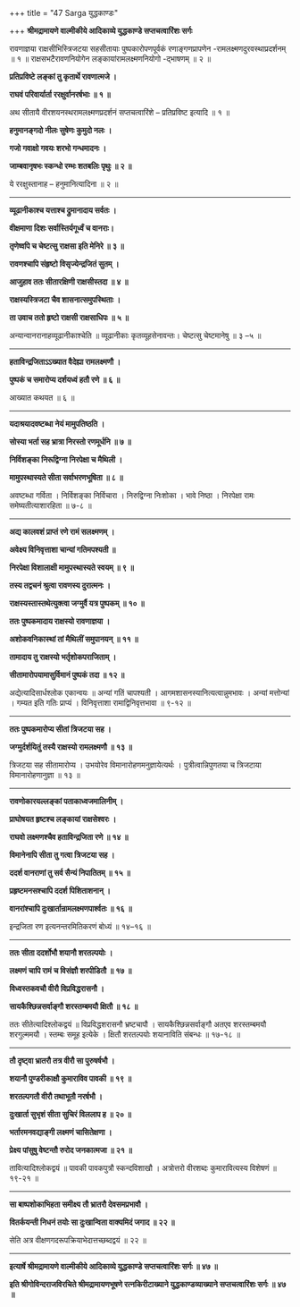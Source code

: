 +++
title = "47 Sarga युद्धकाण्डः"

+++
**श्रीमद्रामायणे वाल्मीकीये आदिकाव्ये युद्धकाण्डे सप्तचत्वारिंशः सर्गः**

रावणाज्ञया राक्षसीभिस्त्रिजटया सहसीतायाः पुष्पकारोपणपूर्वकं रणाङ्गणप्रापणेन -रामलक्ष्मणदुरवस्थाप्रदर्शनम् ॥ १ ॥ राक्षसभटैरावणनियोगेन लङ्कायांरामलक्ष्मणनियोगो -द्भाषणम् ॥ २ ॥

**प्रतिप्रविष्टे लङ्कां तु कृतार्थे रावणात्मजे ।**

**राघवं परिवार्यार्ता ररक्षुर्वानरर्षभाः ॥ १ ॥**

अथ सीतायै वीरशयनस्थरामलक्ष्मणप्रदर्शनं सप्तचत्वारिंशे – प्रतिप्रविष्ट इत्यादि ॥ १ ॥

**हनुमानङ्गदो नीलः सुषेणः कुमुदो नलः ।**

**गजो गवाक्षो गवयः शरभो गन्धमादनः ।**

**जाम्बवानृषभः स्कन्धो रम्भः शतबलिः पृथुः ॥ २ ॥**

ये ररक्षुस्तानाह – हनुमानित्यादिना ॥ २ ॥

****

**व्यूढानीकाश्च यत्ताश्च द्रुमानादाय सर्वतः ।**

**वीक्षमाणा दिशः सर्वास्तिर्यगूर्ध्वं च वानराः।**

**तृणेष्वपि च चेष्टत्सु राक्षसा इति मेनिरे ॥ ३ ॥**

**रावणश्चापि संहृष्टो विसृज्येन्द्रजितं सुतम् ।**

**आजुहाव ततः सीतारक्षिणी राक्षसीस्तदा ॥ ४ ॥**

**राक्षस्यस्त्रिजटा चैव शासनात्समुपस्थिताः ।**

**ता उवाच ततो हृष्टो राक्षसी राक्षसाधिपः ॥ ५ ॥**

अन्यान्वानरानाहव्यूढानीकाश्चेति ॥ व्यूढानीकाः कृतव्यूहसेनावन्तः। चेष्टत्सु चेष्टमानेषु ॥ ३ –५ ॥

****

**हताविन्द्रजिताऽऽख्यात वैदेह्या रामलक्ष्मणौ ।**

**पुष्पकं च समारोप्य दर्शयध्वं हतौ रणे ॥ ६ ॥**

आख्यात कथयत ॥ ६ ॥

****

**यदाश्रयादवष्टब्धा नेयं मामुपतिष्ठति ।**

**सोस्या भर्ता सह भ्रात्रा निरस्तो रणमूर्धनि ॥ ७ ॥**

**निर्विशङ्का निरूद्विग्ना निरपेक्षा च मैथिली ।**

**मामुपस्थास्यते सीता सर्वाभरणभूषिता ॥ ८ ॥**

अवष्टब्धा गर्विता । निर्विशङ्का निर्विचारा । निरुद्विग्ना निःशोका । भावे निष्ठा । निरपेक्षा रामः समेष्यतीत्याशारहिता ॥ ७-८ ॥

****

**अद्य कालवशं प्राप्तं रणे रामं सलक्ष्मणम् ।**

**अवेक्ष्य विनिवृत्ताशा चान्यां गतिमपश्यती ॥**

**निरपेक्षा विशालाक्षी मामुपस्थास्यते स्वयम् ॥ ९ ॥**

**तस्य तद्वचनं श्रुत्वा रावणस्य दुरात्मनः ।**

**राक्षस्यस्तास्तथेत्युक्त्वा जग्मुर्वै यत्र पुष्पकम् ॥ १० ॥**

**ततः पुष्पकमादाय राक्षस्यो रावणाज्ञया ।**

**अशोकवनिकास्थां तां मैथिलीं समुपानयन् ॥ ११ ॥**

**तामादाय तु राक्षस्यो भर्तृशोकपराजिताम् ।**

**सीतामारोपयामासुर्विमानं पुष्पकं तदा ॥ १२ ॥**

अद्येत्यादिसार्धश्लोक एकान्वयः ॥ अन्यां गतिं चापश्यती । आगमशासनस्यानित्यत्वान्नुमभावः । अन्यां मत्तोन्यां । गम्यत इति गतिः प्राप्यं । विनिवृत्ताशा रामाद्विनिवृत्तभावा ॥ ९-१२ ॥

****

**ततः पुष्पकमारोप्य सीतां त्रिजटया सह ।**

**जग्मुर्दर्शयितुं तस्यै राक्षस्यो रामलक्ष्मणौ ॥ १३ ॥**

त्रिजटया सह सीतामारोप्य । उभयोरेव विमानारोहणमनुज्ञायेत्यर्थः । पुत्रीत्वान्निपुणतया च त्रिजटाया विमानारोहणानुज्ञा ॥ १३ ॥

****

**रावणोकारयल्लङ्कां पताकाध्वजमालिनीम् ।**

**प्राघोषयत हृष्टश्च लङ्कायां राक्षसेश्वरः ।**

**राघवो लक्ष्मणश्चैव हताविन्द्रजिता रणे ॥ १४ ॥**

**विमानेनापि सीता तु गत्वा त्रिजटया सह ।**

**ददर्श वानराणां तु सर्व सैन्यं निपातितम् ॥ १५ ॥**

**प्रहृष्टमनसश्चापि ददर्श पिशिताशनान् ।**

**वानरांश्चापि दुःखार्तान्रामलक्ष्मणपार्श्वतः ॥ १६ ॥**

इन्द्रजिता रण इत्यनन्तरमितिकरणं बोध्यं ॥ १४–१६ ॥

****

**ततः सीता ददर्शोभौ शयानौ शरतल्पयोः ।**

**लक्ष्मणं चापि रामं च विसंज्ञौ शरपीडितौ ॥ १७ ॥**

**विध्वस्तकवचौ वीरौ विप्रविद्धरासनौ ।**

**सायकैश्छिन्नसर्वाङ्गौ शरस्तम्बमयौ क्षितौ ॥ १८ ॥**

ततः सीतेत्यादिश्लोकद्वयं ॥ विप्रविद्धशरासनौ भ्रष्टचापौ । सायकैश्छिन्नसर्वाङ्गौ अतएव शरस्तम्बमयौ शरगुल्ममयौ । स्तम्बः समूह इत्येके । क्षितौ शरतल्पयोः शयानाविति संबन्धः ॥ १७-१८ ॥

****

**तौ दृष्ट्वा भ्रातरौ तत्र वीरौ सा पुरुषर्षभौ ।**

**शयानौ पुण्डरीकाक्षौ कुमाराविव पावकी ॥ १९ ॥**

**शरतल्पगतौ वीरौ तथाभूतौ नरर्षभौ ।**

**दुःखार्ता सुभृशं सीता सुचिरं विललाप ह ॥ २० ॥**

**भर्तारमनवद्याङ्गी लक्ष्मणं चासितेक्षणा ।**

**प्रेक्ष्य पांसुषु वेष्टन्तौ रुरोद जनकात्मजा ॥ २१ ॥**

तावित्यादिश्लोकद्वयं ॥ पावकी पावकपुत्रौ स्कन्दविशाखौ । अत्रोत्तरो वीरशब्दः कुमारावित्यस्य विशेषणं ॥ १९-२१ ॥

****

**सा बाष्पशोकाभिहता समीक्ष्य तौ भ्रातरौ देवसमप्रभावौ ।**

**वितर्कयन्ती निधनं तयोः सा दुःखान्विता वाक्यमिदं जगाद ॥ २२ ॥**

सेति अत्र वीक्षणगदरूपक्रियाभेदात्तच्छब्दद्वयं ॥ २२ ॥

****

**इत्यार्षे श्रीमद्रामायणे वाल्मीकीये आदिकाव्ये युद्धकाण्डे सप्तचत्वारिंशः सर्गः ॥ ४७ ॥**

**इति श्रीगोविन्दराजविरचिते श्रीमद्रामायणभूषणे रत्नकिरीटाख्याने युद्धकाण्डव्याख्याने सप्तचत्वारिंशः सर्गः ॥ ४७ ॥**
